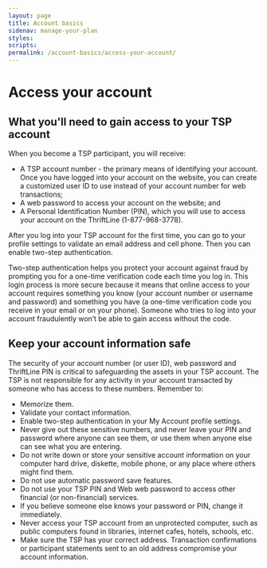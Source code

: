 ```yaml
---
layout: page
title: Account basics
sidenav: manage-your-plan
styles:
scripts:
permalink: /account-basics/access-your-account/
---
```


# Access your account


## What you'll need to gain access to your TSP account

When you become a TSP participant, you will receive:

+ A TSP account number - the primary means of identifying your account. Once you have logged into your account on the website, you can create a customized user ID to use instead of your account number for web transactions;
+ A web password to access your account on the website; and
+ A Personal Identification Number (PIN), which you will use to access your account on the ThriftLine (1-877-968-3778).

After you log into your TSP account for the first time, you can go to your profile settings to validate an email address and cell phone. Then you can enable two-step authentication. 

Two-step authentication helps you protect your account against fraud by prompting you for a one-time verification code each time you log in. This login process is more secure because it means that online access to your account requires something you know (your account number or username and password) and something you have (a one-time verification code you receive in your email or on your phone). Someone who tries to log into your account fraudulently won’t be able to gain access without the code.


## Keep your account information safe

The security of your account number (or user ID), web password and ThriftLine PIN is critical to safeguarding the assets in your TSP account. The TSP is not responsible for any activity in your account transacted by someone who has access to these numbers. Remember to:
+ Memorize them.
+ Validate your contact information.
+ Enable two-step authentication in your My Account profile settings.
+ Never give out these sensitive numbers, and never leave your PIN and password where anyone can see them, or use them when anyone else can see what you are entering.
+ Do not write down or store your sensitive account information on your computer hard drive, diskette, mobile phone, or any place where others might find them.
+ Do not use automatic password save features.
+ Do not use your TSP PIN and Web web password to access other financial (or non-financial) services.
+ If you believe someone else knows your password or PIN, change it immediately.
+ Never access your TSP account from an unprotected computer, such as public computers found in libraries, internet cafes, hotels, schools, etc.
+ Make sure the TSP has your correct address. Transaction confirmations or participant statements sent to an old address compromise your account information.



